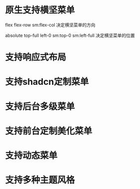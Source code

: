 # 原生支持横坚菜单

flex flex-row sm:flex-col
决定横坚菜单的方向

absolute top-full left-0 sm:top-0 sm:left-full
决定横坚菜单的位置

# 支持响应式布局

# 支持shadcn定制菜单

# 支持后台多级菜单

# 支持前台定制美化菜单

# 支持动态菜单

# 支持多种主题风格
